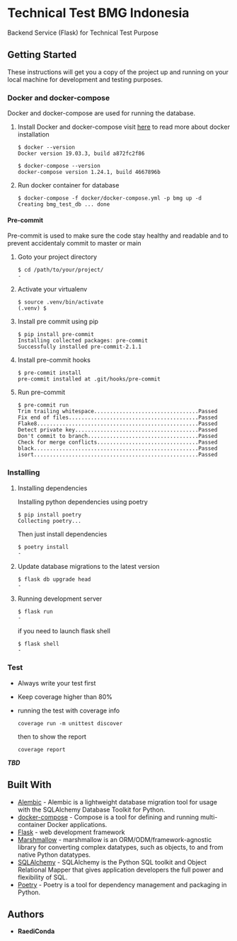 # Technical Test BMG Indonesia

Backend Service (Flask) for Technical Test Purpose

## Getting Started

These instructions will get you a copy of the project up and running on your local machine for development and testing purposes.

### Docker and docker-compose

Docker and docker-compose are used for running the database.

1. Install Docker and docker-compose
    visit [here](https://docs.docker.com/) to read more about docker installation

    ```shell
    $ docker --version
    Docker version 19.03.3, build a872fc2f86

    $ docker-compose --version
    docker-compose version 1.24.1, build 4667896b
    ```

2. Run docker container for database

    ```shell
    $ docker-compose -f docker/docker-compose.yml -p bmg up -d
    Creating bmg_test_db ... done
    ```

#### Pre-commit

Pre-commit is used to make sure the code stay healthy and readable and to prevent accidentaly commit to master or main

1. Goto your project directory

    ```shell
    $ cd /path/to/your/project/
    -
    ```

2. Activate your virtualenv

    ```shell
    $ source .venv/bin/activate
    (.venv) $
    ```

3. Install pre commit using pip

    ```shell
    $ pip install pre-commit
    Installing collected packages: pre-commit
    Successfully installed pre-commit-2.1.1
    ```

4. Install pre-commit hooks

    ```shell
    $ pre-commit install
    pre-commit installed at .git/hooks/pre-commit
    ```

5. Run pre-commit

    ```shell
    $ pre-commit run
    Trim trailing whitespace.................................Passed
    Fix end of files.........................................Passed
    Flake8...................................................Passed
    Detect private key.......................................Passed
    Don't commit to branch...................................Passed
    Check for merge conflicts................................Passed
    black....................................................Passed
    isort....................................................Passed
    ```

### Installing

1. Installing dependencies

    Installing python dependencies using poetry

    ```shell
    $ pip install poetry
    Collecting poetry...
    ```

    Then just install dependencies

    ```shell
    $ poetry install
    -
    ```

2. Update database migrations to the latest version

    ```shell
    $ flask db upgrade head
    -
    ```

3. Running development server

    ```shell
    $ flask run
    -
    ```

    if you need to launch flask shell

    ```shell
    $ flask shell
    -
    ```


### Test

* Always write your test first
* Keep coverage higher than 80%

* running the test with coverage info

    ```shell script
    coverage run -m unittest discover
    ```
    then to show the report

    ```shell script
    coverage report
    ```

***TBD***


## Built With

* [Alembic](https://alembic.sqlalchemy.org/en/latest/) - Alembic is a lightweight database migration tool for usage with the SQLAlchemy Database Toolkit for Python.
* [docker-compose](https://docs.docker.com/compose/) - Compose is a tool for defining and running multi-container Docker applications.
* [Flask](https://flask.palletsprojects.com) - web development framework
* [Marshmallow](https://marshmallow.readthedocs.io/en/stable/) - marshmallow is an ORM/ODM/framework-agnostic library for converting complex datatypes, such as objects, to and from native Python datatypes.
* [SQLAlchemy](https://www.sqlalchemy.org/) - SQLAlchemy is the Python SQL toolkit and Object Relational Mapper that gives application developers the full power and flexibility of SQL.
* [Poetry](https://python-poetry.org/) - Poetry is a tool for dependency management and packaging in Python.

## Authors

* **RaediConda**
